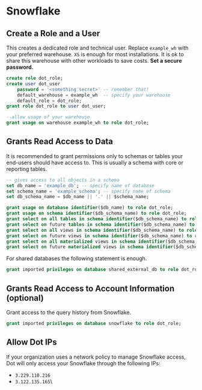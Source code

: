# Snowflake

## Create a Role and a User

This creates a dedicated role and technical user. Replace `example_wh` with your preferred warehouse. `XS` is enough for most installations. It is ok to share this warehouse with other workloads to save costs. **Set a secure password.**

```sql
create role dot_role;
create user dot_user
    password = '<something secret>' -- remember that!
    default_warehouse = example_wh  -- specify your warehouse
    default_role = dot_role;
grant role dot_role to user dot_user;

--allow usage of your warehouse
grant usage on warehouse example_wh to role dot_role;
```



## Grants Read Access to Data

It is recommended to grant permissions only to schemas or tables your end-users should have access to. This is usually a schema with core or reporting tables.

```sql
-- gives access to all objects in a schema 
set db_name = 'example_db'; -- specify name of database 
set schema_name = 'example_schema'; -- specify name of schema 
set db_schema_name = $db_name || '.' || $schema_name; 

grant usage on database identifier($db_name) to role dot_role; 
grant usage on schema identifier($db_schema_name) to role dot_role; 
grant select on all tables in schema identifier($db_schema_name) to role dot_role; 
grant select on future tables in schema identifier($db_schema_name) to role dot_role; 
grant select on all views in schema identifier($db_schema_name) to role dot_role; 
grant select on future views in schema identifier($db_schema_name) to role dot_role; 
grant select on all materialized views in schema identifier($db_schema_name) to role dot_role; 
grant select on future materialized views in schema identifier($db_schema_name) to role dot_role;
```



For shared databases the following statement is enough.&#x20;

```sql
grant imported privileges on database shared_external_db to role dot_role;
```

## Grants Read Access to Account Information (optional)

Grant access to the query history from Snowflake.

```sql
grant imported privileges on database snowflake to role dot_role;
```

## Allow Dot IPs

If your organization uses a network policy to manage Snowflake access, Dot will only access your Snowflake through the following IPs:

* `3.229.110.216`
* `3.122.135.165`\
